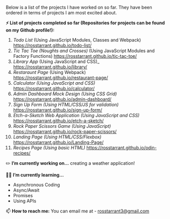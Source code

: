 Below is a list of the projects I have worked on so far. They have been ordered in terms of projects I am most excited about.

**⚡ List of projects completed so far (Repositories for projects can be found on my Github profile!):**
1. _Todo List_ (Using JavaScript Modules, Classes and Webpack) https://rosstarrant.github.io/todo-list/
2. _Tic Tac Toe (Noughts and Crosses)_ (Using JavaScript Modules and Factory Functions) https://rosstarrant.github.io/tic-tac-toe/
3. _Library App_ (Using JavaScript and CSS)_ https://rosstarrant.github.io/library/
4. _Restaraunt Page_ (Using Webpack) https://rosstarrant.github.io/restaurant-page/
5. _Calculator (Using JavaScript and CSS)_ https://rosstarrant.github.io/calculator/
6. _Admin Dashboard Mock Design (Using CSS Grid)_ https://rosstarrant.github.io/admin-dashboard/
7. _Sign Up Form (Using HTML/CSS/JS for validation)_ https://rosstarrant.github.io/sign-up-form/
8. _Etch-a-Sketch Web Application (Using JavaScript and CSS)_ https://rosstarrant.github.io/etch-a-sketch/
9. _Rock Paper Scissors Game (Using JavaScript)_ https://rosstarrant.github.io/rock-paper-scissors/
10. _Landing Page (Using HTML/CSS/Flexbox)_ https://rosstarrant.github.io/Landing-Page/
11. _Recipes Page (Using basic HTML)_ https://rosstarrant.github.io/odin-recipes/

:pencil2: **I’m currently working on...** creating a weather application!

:man_student: **I’m currently learning...** 
- Asynchronous Coding
- Async/Await
- Promises
- Using APIs

📫 **How to reach me:** You can email me at - rosstarrant3@gmail.com

